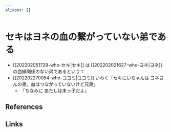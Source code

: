 ```yaml
---
aliases: []
---
```

# セキはヨネの血の繋がっていない弟である

- [[202202051729-who-セキ|セキ]] は [[202202021627-who-ヨネ|ヨネ]] の血縁関係のない弟であるというｔ
- [[202202270054-who-コヨミ|コヨミ]] いわく「セキにいちゃんは ヨネさんの弟。血はつながっていないけど兄弟」
	- 「ちなみに あたしは末っ子だよ」

## References



## Links



